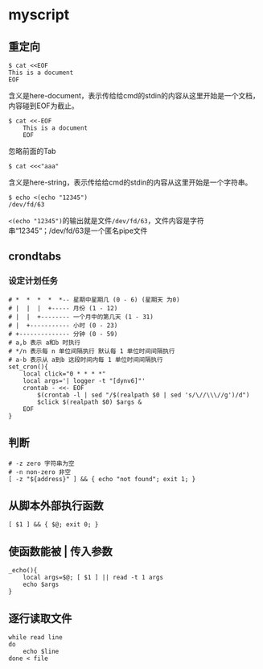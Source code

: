 # myscript

## 重定向
```
$ cat <<EOF
This is a document
EOF
```
含义是here-document，表示传给给cmd的stdin的内容从这里开始是一个文档，内容碰到EOF为截止。

```
$ cat <<-EOF
	This is a document
	EOF
```
忽略前面的Tab


```
$ cat <<<"aaa"
```
含义是here-string，表示传给给cmd的stdin的内容从这里开始是一个字符串。

```
$ echo <(echo "12345")
/dev/fd/63
```
`<(echo "12345")`的输出就是文件`/dev/fd/63`，文件内容是字符串“12345“；/dev/fd/63是一个匿名pipe文件


## crondtabs
### 设定计划任务
```
# *  *  *  *  *-- 星期中星期几 (0 - 6) (星期天 为0)
# |  |  |  +----- 月份 (1 - 12) 
# |  |  +-------- 一个月中的第几天 (1 - 31)
# |  +----------- 小时 (0 - 23)
# +-------------- 分钟 (0 - 59)
# a,b 表示 a和b 时执行
# */n 表示每 n 单位间隔执行 默认每 1 单位时间间隔执行
# a-b 表示从 a到b 这段时间内每 1 单位时间间隔执行
set_cron(){
    local click="0 * * * *"
    local args='| logger -t "[dynv6]"'
    crontab - <<- EOF
		$(crontab -l | sed "/$(realpath $0 | sed 's/\//\\\//g')/d")
		$click $(realpath $0) $args &
	EOF
}
```

 ## 判断
 ```
 # -z zero 字符串为空
 # -n non-zero 非空
 [ -z "${address}" ] && { echo "not found"; exit 1; }
 ``` 

## 从脚本外部执行函数
```
[ $1 ] && { $@; exit 0; }
```
## 使函数能被 | 传入参数
```
_echo(){
	local args=$@; [ $1 ] || read -t 1 args
	echo $args
}
```

## 逐行读取文件
```
while read line
do
	echo $line
done < file
```
